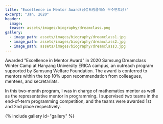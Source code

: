 ```yaml
---
title: "Excellence in Mentor Award(삼성드림클래스 우수멘토상)"
excerpt: "Jan. 2020"
header:
  image: 
  teaser: assets/images/biography/dreamclass.png
gallery:
  - image_path: assets/images/biography/dreamclass1.jpg
  - image_path: assets/images/biography/dreamclass2.jpg
  - image_path: assets/images/biography/dreamclass3.jpg
---
```

Awarded "Excellence in Mentor Award" in 2020 Samsung Dreamclass Winter Camp at Hanyang University ERICA campus, an outreach program supported by Samsung Welfare Foundation. The award is conferred to mentors within the top 10% upon recommendation from colleagues, mentees, and secretariats.

In this two-month program, I was in charge of mathematics mentor as well as the representative mentor in programming. I supervised two teams in the end-of-term programming competition, and the teams were awarded 1st and 2nd place respectively.

{% include gallery id="gallery"  %}




